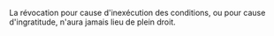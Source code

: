   
 La révocation pour cause d'inexécution des conditions, ou pour cause d'ingratitude, n'aura jamais lieu de plein droit.  

  
